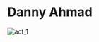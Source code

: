 # Danny Ahmad
![act_1](https://github.com/daniql/ECE444-F2023-Assignment1/assets/43858798/a6fc8eb1-0fbf-4c5e-80b0-39580770ec91)

